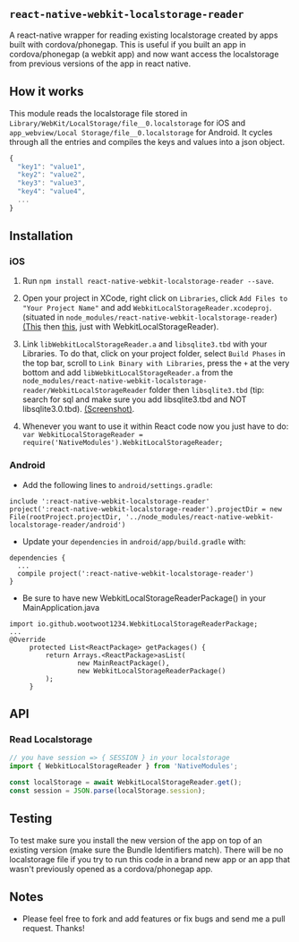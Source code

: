 ## `react-native-webkit-localstorage-reader`

A react-native wrapper for reading existing localstorage created by apps built with cordova/phonegap.  This is useful if you built an app in cordova/phonegap (a webkit app) and now want access the localstorage from previous versions of the app in react native.

## How it works

This module reads the localstorage file stored in `Library/WebKit/LocalStorage/file__0.localstorage` for iOS and `app_webview/Local Storage/file__0.localstorage` for Android.  It cycles through all the entries and compiles the keys and values into a json object. 

```javascript
{
  "key1": "value1",
  "key2": "value2",
  "key3": "value3",
  "key4": "value4",
  ...
}
```

## Installation

### iOS

1. Run `npm install react-native-webkit-localstorage-reader --save`.

2. Open your project in XCode, right click on `Libraries`, click `Add Files to "Your Project Name"` and add `WebkitLocalStorageReader.xcodeproj`. (situated in `node_modules/react-native-webkit-localstorage-reader`) [(This](http://url.brentvatne.ca/jQp8) then [this](http://url.brentvatne.ca/1gqUD), just with WebkitLocalStorageReader).

3. Link `libWebkitLocalStorageReader.a` and `libsqlite3.tbd` with your Libraries. To do that, click on your project folder, select `Build Phases` in the top bar, scroll to `Link Binary with Libraries`, press the `+` at the very bottom and add `libWebkitLocalStorageReader.a` from the `node_modules/react-native-webkit-localstorage-reader/WebkitLocalStorageReader` folder then `libsqlite3.tbd` (tip: search for sql and make sure you add libsqlite3.tbd and NOT libsqlite3.0.tbd). [(Screenshot)](http://url.brentvatne.ca/17Xfe).

4. Whenever you want to use it within React code now you just have to do: `var WebkitLocalStorageReader = require('NativeModules').WebkitLocalStorageReader;`


### Android

- Add the following lines to `android/settings.gradle`:

```
include ':react-native-webkit-localstorage-reader'
project(':react-native-webkit-localstorage-reader').projectDir = new File(rootProject.projectDir, '../node_modules/react-native-webkit-localstorage-reader/android')
```

- Update your `dependencies` in `android/app/build.gradle` with:

```
dependencies {
  ...
  compile project(':react-native-webkit-localstorage-reader')
}
 ```
  
- Be sure to have new WebkitLocalStorageReaderPackage() in your MainApplication.java 

```
import io.github.wootwoot1234.WebkitLocalStorageReaderPackage;
...
@Override
     protected List<ReactPackage> getPackages() {
         return Arrays.<ReactPackage>asList(
                 new MainReactPackage(),
                 new WebkitLocalStorageReaderPackage()
         );
     }
```


## API

### Read Localstorage

```javascript
// you have session => { SESSION } in your localstorage
import { WebkitLocalStorageReader } from 'NativeModules';

const localStorage = await WebkitLocalStorageReader.get();
const session = JSON.parse(localStorage.session);
```

## Testing

To test make sure you install the new version of the app on top of an existing version (make sure the Bundle Identifiers match).  There will be no localstorage file if you try to run this code in a brand new app or an app that wasn't previously opened as a cordova/phonegap app.


## Notes

- Please feel free to fork and add features or fix bugs and send me a pull request.  Thanks!
